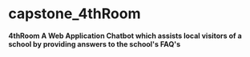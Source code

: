 # __capstone_4thRoom__
**4thRoom  A Web Application Chatbot which assists local visitors of a school by providing answers to the school's FAQ's**

